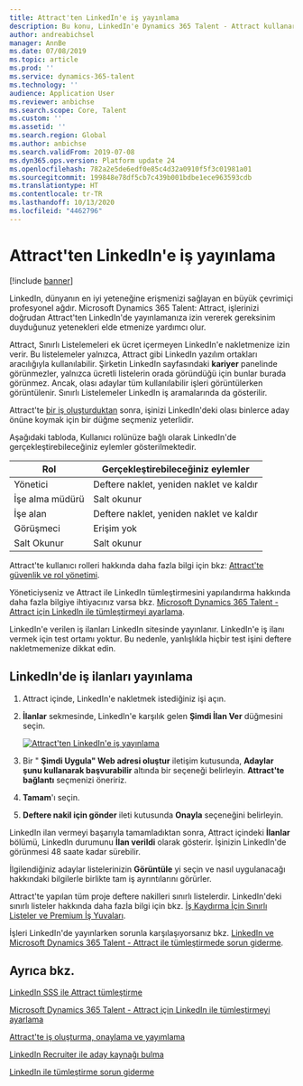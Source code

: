 ```yaml
---
title: Attract'ten LinkedIn'e iş yayınlama
description: Bu konu, LinkedIn'e Dynamics 365 Talent - Attract kullanarak ilan vermeyi açıklar.
author: andreabichsel
manager: AnnBe
ms.date: 07/08/2019
ms.topic: article
ms.prod: ''
ms.service: dynamics-365-talent
ms.technology: ''
audience: Application User
ms.reviewer: anbichse
ms.search.scope: Core, Talent
ms.custom: ''
ms.assetid: ''
ms.search.region: Global
ms.author: anbichse
ms.search.validFrom: 2019-07-08
ms.dyn365.ops.version: Platform update 24
ms.openlocfilehash: 782a2e5de6edf0e85c4d32a0910f5f3c01981a01
ms.sourcegitcommit: 199848e78df5cb7c439b001bdbe1ece963593cdb
ms.translationtype: HT
ms.contentlocale: tr-TR
ms.lasthandoff: 10/13/2020
ms.locfileid: "4462796"
---
```

# <a name="post-jobs-to-linkedin-from-attract"></a>Attract'ten LinkedIn'e iş yayınlama

[!include [banner](includes/banner.md)]

LinkedIn, dünyanın en iyi yeteneğine erişmenizi sağlayan en büyük çevrimiçi profesyonel ağdır. Microsoft Dynamics 365 Talent: Attract, işlerinizi doğrudan Attract'ten LinkedIn'de yayınlamanıza izin vererek gereksinim duyduğunuz yetenekleri elde etmenize yardımcı olur.

Attract, Sınırlı Listelemeleri ek ücret içermeyen LinkedIn'e nakletmenize izin verir. Bu listelemeler yalnızca, Attract gibi LinkedIn yazılım ortakları aracılığıyla kullanılabilir. Şirketin LinkedIn sayfasındaki **kariyer** panelinde görünmezler, yalnızca ücretli listelerin orada göründüğü için bunlar burada görünmez. Ancak, olası adaylar tüm kullanılabilir işleri görüntülerken görüntülenir. Sınırlı Listelemeler LinkedIn iş aramalarında da gösterilir.

Attract'te [bir iş oluşturduktan](./creating-jobs-attract.md) sonra, işinizi LinkedIn'deki olası binlerce aday önüne koymak için bir düğme seçmeniz yeterlidir.

Aşağıdaki tabloda, Kullanıcı rolünüze bağlı olarak LinkedIn'de gerçekleştirebileceğiniz eylemler gösterilmektedir.

| Rol | Gerçekleştirebileceğiniz eylemler |
|---|---|
| Yönetici | Deftere naklet, yeniden naklet ve kaldır |
| İşe alma müdürü | Salt okunur |
| İşe alan | Deftere naklet, yeniden naklet ve kaldır |
| Görüşmeci | Erişim yok |
| Salt Okunur | Salt okunur |

Attract'te kullanıcı rolleri hakkında daha fazla bilgi için bkz: [Attract'te güvenlik ve rol yönetimi](./security-attract.md).

Yöneticiyseniz ve Attract ile LinkedIn tümleştirmesini yapılandırma hakkında daha fazla bilgiye ihtiyacınız varsa bkz. [Microsoft Dynamics 365 Talent - Attract için LinkedIn ile tümleştirmeyi ayarlama](./attract-admin-linkedin.md).

LinkedIn'e verilen iş ilanları LinkedIn sitesinde yayınlanır. LinkedIn'e iş ilanı vermek için test ortamı yoktur. Bu nedenle, yanlışlıkla hiçbir test işini deftere nakletmemenize dikkat edin.

## <a name="post-jobs-to-linkedin"></a>LinkedIn'de iş ilanları yayınlama

1. Attract içinde, LinkedIn'e nakletmek istediğiniz işi açın.
2. **İlanlar** sekmesinde, LinkedIn'e karşılık gelen **Şimdi İlan Ver** düğmesini seçin.

    [![Attract'ten LinkedIn'e iş yayınlama](./media/attract-post-job-to-linkedin.png)](./media/attract-post-job-to-linkedin.png)

3. Bir " **Şimdi Uygula" Web adresi oluştur** iletişim kutusunda, **Adaylar şunu kullanarak başvurabilir** altında bir seçeneği belirleyin. **Attract'te bağlantı** seçmenizi öneririz.
4. **Tamam**'ı seçin.
5. **Deftere nakil için gönder** ileti kutusunda **Onayla** seçeneğini belirleyin.

LinkedIn ilan vermeyi başarıyla tamamladıktan sonra, Attract içindeki **İlanlar** bölümü, LinkedIn durumunu **İlan verildi** olarak gösterir. İşinizin LinkedIn'de görünmesi 48 saate kadar sürebilir.

İlgilendiğiniz adaylar listelerinizin **Görüntüle** yi seçin ve nasıl uygulanacağı hakkındaki bilgilerle birlikte tam iş ayrıntılarını görürler.

Attract'te yapılan tüm proje deftere nakilleri sınırlı listelerdir. LinkedIn'deki sınırlı listeler hakkında daha fazla bilgi için bkz. [İş Kaydırma İçin Sınırlı Listeler ve Premium İş Yuvaları](https://www.linkedin.com/help/recruiter/answer/79049).

İşleri LinkedIn'de yayınlarken sorunla karşılaşıyorsanız bkz. [LinkedIn ve Microsoft Dynamics 365 Talent - Attract ile tümleştirmede sorun giderme](./attract-troubleshoot-linkedin.md).

## <a name="see-also"></a>Ayrıca bkz.

[LinkedIn SSS ile Attract tümleştirme](./attract-linkedin-faq.md)

[Microsoft Dynamics 365 Talent - Attract için LinkedIn ile tümleştirmeyi ayarlama](./attract-admin-linkedin.md)

[Attract'te iş oluşturma, onaylama ve yayımlama](./creating-jobs-attract.md)

[LinkedIn Recruiter ile aday kaynağı bulma](./attract-linkedin-recruiter.md)

[LinkedIn ile tümleştirme sorun giderme](./attract-troubleshoot-linkedin.md)
